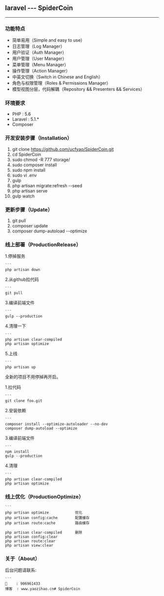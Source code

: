 ## laravel --- SpiderCoin
--------

### 功能特点

- 简单易用（Simple and easy to use）
- 日志管理（Log Manager）
- 用户验证（Auth Manager）
- 用户管理（User Manager）
- 菜单管理（Menu Manager）
- 操作管理（Action Manager）
- 中英文切换（Switch in Chinese and English）
- 角色与权限管理（Roles & Permissions Manager）
- 模型视图分层，代码解耦（Repository && Presenters && Services）

### 环境要求

- PHP : 5.6
- Laravel : 5.1.*
- Composer

### 开发安装步骤（Installation）

1. git clone https://github.com/ucfyao/SpiderCoin.git
2. cd SpiderCoin
3. sudo chmod -R 777 storage/
4. sudo composer install
5. sudo npm install
6. sudo vi .env
7. gulp
8. php artisan migrate:refresh --seed
9. php artisan serve
10. gulp watch

### 更新步骤（Update）

1. git pull
2. composer update
3. composer dump-autoload --optimize


### 线上部署（ProductionRelease）

1.停掉服务

    ```
    php artisan down
    
2.从github拉代码

    ```
    git pull
    
3.编译前端文件
    
    ```
    gulp --production
    
4.清理一下
    
    ```
    php artisan clear-compiled
    php artisan optimize
    
5.上线

    ```
    php artisan up

全新的项目不用停掉再开启。

1.拉代码
    
    ```
    git clone foo.git

2.安装依赖

    ```
    composer install --optimize-autoloader --no-dev
    composer dump-autoload --optimize

3.编译前端文件

    ```
    npm install
    gulp --production

4.清理

    ```
    php artisan clear-compiled
    php artisan optimize


### 线上优化（ProductionOptimize）

    ```
    php artisan optimize            优化
    php artisan config:cache        配置缓存
    php artisan route:cache         路由缓存
    
    php artisan clear-compiled      删除
    php artisan config:clear
    php artisan route:clear
    php artisan view:clear


### 关于（About）

后台问题请联系:

    ```
    🐧    : 906961433
    博客  : www.yaozihao.cn# SpiderCoin
